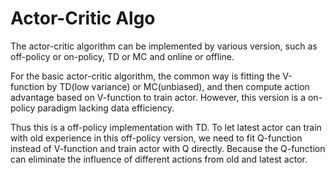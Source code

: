 # Actor-Critic Algo

The actor-critic algorithm can be implemented by various version, such as off-policy or on-policy, TD or MC and online or offline.

For the basic actor-critic algorithm, the common way is fitting the V-function by TD(low variance) or MC(unbiased), and then compute action advantage based on V-function to train actor. However, this version is a on-policy paradigm lacking data efficiency.

Thus this is a off-policy implementation with TD. To let latest actor can train with old experience in this off-policy version, we need to fit Q-function instead of V-function and train actor with Q directly. Because the Q-function can eliminate the influence of different actions from old and latest actor.